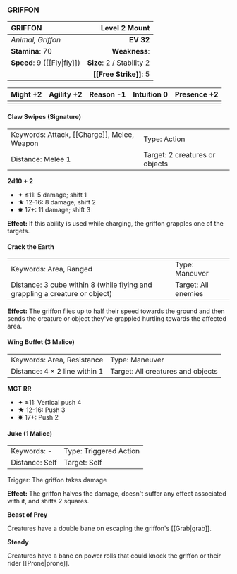 ### GRIFFON

| GRIFFON                     |         **Level 2 Mount** |
| :-------------------------- | ------------------------: |
| *Animal, Griffon*           |                 **EV 32** |
| **Stamina**: 70             |             **Weakness**: |
| **Speed**: 9 ([[Fly\|fly]]) | **Size**: 2 / Stability 2 |
|                             |    **[[Free Strike]]**: 5 |

| **Might** +2 | **Agility** +2 | **Reason** -1 | **Intuition** 0 | **Presence** +2 |
| ------------ | -------------- | ------------- | --------------- | --------------- |
|              |                |               |                 |                 |

#### Claw Swipes (Signature)

|                                             |                                |
| :------------------------------------------ | :----------------------------- |
| Keywords: Attack, [[Charge]], Melee, Weapon | Type: Action                   |
| Distance: Melee 1                           | Target: 2 creatures or objects |

**2d10 + 2**

- ✦ ≤11: 5 damage; shift 1
- ★ 12-16: 8 damage; shift 2
- ✸ 17+: 11 damage; shift 3

**Effect:** If this ability is used while charging, the griffon grapples one of the targets.

#### Crack the Earth

|                                                                             |                     |
| :-------------------------------------------------------------------------- | :------------------ |
| Keywords: Area, Ranged                                                      | Type: Maneuver      |
| Distance: 3 cube within 8 (while flying and grappling a creature or object) | Target: All enemies |

**Effect:** The griffon flies up to half their speed towards the ground and then sends the creature or object they've grappled hurtling towards the affected area.

#### Wing Buffet (3 Malice)

|                               |                                   |
| :---------------------------- | :-------------------------------- |
| Keywords: Area, Resistance    | Type: Maneuver                    |
| Distance: 4 × 2 line within 1 | Target: All creatures and objects |

**MGT RR**

- ✦ ≤11: Vertical push 4
- ★ 12-16: Push 3
- ✸ 17+: Push 2

#### Juke (1 Malice)

|                |                        |
| :------------- | :--------------------- |
| Keywords: -    | Type: Triggered Action |
| Distance: Self | Target: Self           |

Trigger: The griffon takes damage

**Effect:** The griffon halves the damage, doesn't suffer any effect associated with it, and shifts 2 squares.

**Beast of Prey**

Creatures have a double bane on escaping the griffon's [[Grab|grab]].

**Steady**

Creatures have a bane on power rolls that could knock the griffon or their rider [[Prone|prone]].
